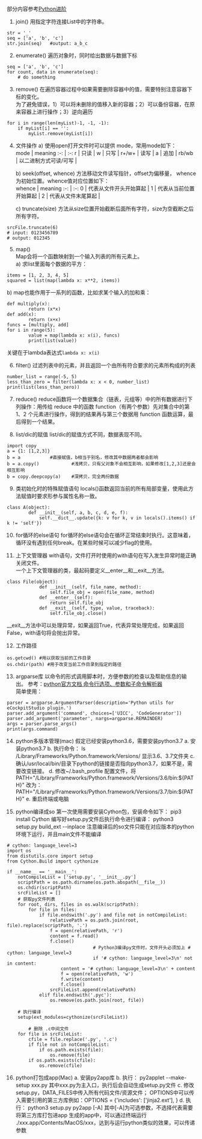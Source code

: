 部分内容参考[Python进阶](https://eastlakeside.gitbook.io/interpy-zh/)
1. join()
用指定字符连接List中的字符串。
```
str = '_'
seq = ['a', 'b', 'c']
str.join(seq)	#output: a_b_c
```

2. enumerate()
遍历对象时，同时给出数据与数据下标
```
seq = ['a', 'b', 'c']
for count, data in enumerate(seq):
	# do something
```

3. remove()
在遍历容器过程中如果需要删除容器中的值，需要特别注意容器下标的变化。   
为了避免错误，1）可以将未删除的值移入新的容器；2）可以备份容器，在原来容器上进行操作；3）逆向遍历
```
for i in range(len(myList)-1, -1, -1):
	if myList[i] == '':
		myList.remove(myList[i])
```

4. 文件操作
a) 使用open打开文件时可以提供 mode，常用mode如下：  
mode | meaning
:-: | :-:
r | 只读 |
w | 只写 |
r+/w+ | 读写 |
a | 追加 |
rb/wb | 以二进制方式可读/可写 |  

	b) seek(offset, whence) 方法移动文件读写指针，offset为偏移量， whence为初始位置。whence值对应位置如下：  
whence | meaning
:-: | :-:
0 | 代表从文件开头开始算起 |
1 | 代表从当前位置开始算起 |
2 | 代表从文件末尾算起 |

	c) truncate(size) 方法从size位置开始截断后面所有字符，size为空截断之后所有字符。  
```
srcFile.truncate(6)
# input: 0123456789
# output: 012345
```
5. map()  
Map会将一个函数映射到一个输入列表的所有元素上。  
a) 求list里面每个数据的平方：  
```
items = [1, 2, 3, 4, 5]
squared = list(map(lambda x: x**2, items))
```
b) map也能作用于一系列的函数，比如求某个输入的加和乘：
```
def multiply(x):
		return (x*x)
def add(x):
		return (x+x)
funcs = [multiply, add]
for i in range(5):
		value = map(lambda x: x(i), funcs)
		print(list(value))
```
关键在于lambda表达式`lambda x: x(i)`

6. filter()
过滤列表中的元素，并且返回一个由所有符合要求的元素所构成的列表
```
number_list = range(-5, 5)
less_than_zero = filter(lambda x: x < 0, number_list)
print(list(less_than_zero))  
```

7. reduce()
reduce函数将一个数据集合（链表，元组等）中的所有数据进行下列操作：用传给 reduce 中的函数 function（有两个参数）先对集合中的第 1、2 个元素进行操作，得到的结果再与第三个数据用 function 函数运算，最后得到一个结果。

8. list/dic的赋值
list/dic的赋值方式不同，数据表现不同。
```
import copy
a = {1: [1,2,3]}
b = a			#直接赋值，b相当于别名，修改其中数据两者都会影响
b = a.copy()			#浅拷贝，只有父对象不会相互影响，如果修改[1,2,3]还是会相互影响
b = copy.deepcopy(a)	#深拷贝，完全两份数据
```

9. 类初始化时的特殊赋值语句
locals()函数返回当前的所有局部变量，使用此方法赋值时要求形参与属性名称一致。
```
class A(object):
		def __init__(self, a, b, c, d, e, f):
			self.__dict__.update({k: v for k, v in locals().items() if k != 'self'})
```

10. for循环的else语句
for循环的else语句会在循环正常结束时执行。这意味着，循环没有遇到任何break。在某些时候可以减少flag的使用。

11. 上下文管理器
with语句，文件打开时使用的with语句在写入发生异常时能正确关闭文件。  
一个上下文管理器的类，最起码要定义\__enter__和\__exit__方法。
```
class File(object):
			def __init__(self, file_name, method):
				self.file_obj = open(file_name, method)
			def __enter__(self):
				return self.file_obj
			def __exit__(self, type, value, traceback):
				self.file_obj.close()
```
\__exit__方法中可以处理异常，如果返回True，代表异常处理完成，如果返回False，with语句将会抛出异常。

12. 工作路径  
```
os.getcwd() #用以获取当前的工作目录
os.chdir(path) #用于改变当前工作目录到指定的路径
```

13. argparse库
以命令的形式调用脚本时，方便参数的检查以及帮助信息的输出。
参考：[python官方文档 命令行选项、参数和子命令解析器](https://docs.python.org/zh-cn/3.7/library/argparse.html?highlight=argparse#usage)  
简单使用：
```
parser = argparse.ArgumentParser(description='Python utils for eCockpitStudio plugin.')
parser.add_argument('command', choices=['UICC', 'CodeGenerator'])
parser.add_argument('parameter', nargs=argparse.REMAINDER)
args = parser.parse_args()
print(args.command)
```

14. python多版本管理(mac)
假定已经安装python3.6，需要安装python3.7
a. 安装python3.7
b. 执行命令： ls /Library/Frameworks/Python.framework/Versions/
显示3.6、3.7文件夹
c. 确认/usr/local/bin/目录下python的链接是否指向python3.7，如果不是，需要改变链接。
d. 修改~/.bash_profile 配置文件，将
PATH="/Library/Frameworks/Python.framework/Versions/3.6/bin:${PATH}"
改为：
PATH="/Library/Frameworks/Python.framework/Versions/3.7/bin:${PATH}"
e. 重启终端或电脑

15. python编译成so
第一次使用需要安装Cython包，安装命令如下：
pip3 install Cython
编写好setup.py文件后执行命令进行编译：
python3 setup.py build_ext --inplace
注意编译后的so文件只能在对应版本的python环境下运行，并且main文件不能编译

```
# cython: language_level=3
import os
from distutils.core import setup
from Cython.Build import cythonize

if __name__ == '__main__':
    notCompileList = ['setup.py', '__init__.py']
    scriptPath = os.path.dirname(os.path.abspath(__file__))
    os.chdir(scriptPath)
    srcFileList = []
    # 获取py文件列表
    for root, dirs, files in os.walk(scriptPath):
        for file in files:
            if file.endswith('.py') and file not in notCompileList:
                relativePath = os.path.join(root, file).replace(scriptPath, '.')
                f = open(relativePath, 'r')
                content = f.read()
                f.close()
								# Python3编译py文件时，文件开头必须加上 # cython: language_level=3
								if '# cython: language_level=3\n' not in content:
                    content = '# cython: language_level=3\n' + content
                    f = open(relativePath, 'w')
                    f.write(content)
                    f.close()
                srcFileList.append(relativePath)
            elif file.endswith('.pyc'):
                os.remove(os.path.join(root, file))

    # 执行编译
    setup(ext_modules=cythonize(srcFileList))

		# 删除 .c中间文件
    for file in srcFileList:
        cfile = file.replace('.py', '.c')
        if file not in notCompileList:
            if os.path.exists(file):
                os.remove(file)
        if os.path.exists(cfile):
            os.remove(cfile)

```

16. python打包成app(Mac)
a. 安装py2app库
b. 执行： py2applet --make-setup xxx.py
其中xxx.py为主入口，执行后会自动生成setup.py文件
c. 修改setup.py，DATA_FILES中传入所有代码文件/资源文件；
OPTIONS中可以传入需要引用的第三方库例如：OPTIONS = {'includes': ['jinja2.ext'], }
d. 执行： python3 setup.py py2app [-A]
其中[-A]为可选参数，不选择代表需要将第三方库打包进app
生成的app中，可以通过终端运行 ./xxx.app/Contents/MacOS/xxx，达到与运行python类似的效果，可以传递参数

